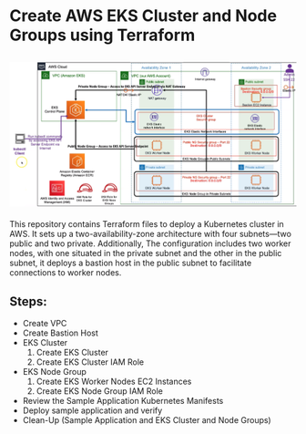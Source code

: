 # Create AWS EKS Cluster and Node Groups using Terraform
![kubernetes cluster with eks](https://github.com/Omar-Ahmed-Dt/AWS-EKS-Cluster/blob/master/img/eks.png)
---
This repository contains Terraform files to deploy a Kubernetes cluster in AWS. It sets up a two-availability-zone architecture with four subnets—two public and two private. Additionally, The configuration includes two worker nodes, with one situated in the private subnet and the other in the public subnet, it deploys a bastion host in the public subnet to facilitate connections to worker nodes. 
## Steps:
- Create VPC
- Create Bastion Host
- EKS Cluster
    1. Create EKS Cluster
    2. Create EKS Cluster IAM Role
- EKS Node Group
    1. Create EKS Worker Nodes EC2 Instances
    2. Create EKS Node Group IAM Role
- Review the Sample Application Kubernetes Manifests
-  Deploy sample application and verify
- Clean-Up (Sample Application and EKS Cluster and Node Groups)